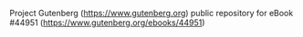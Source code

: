 Project Gutenberg (https://www.gutenberg.org) public repository for eBook #44951 (https://www.gutenberg.org/ebooks/44951)
